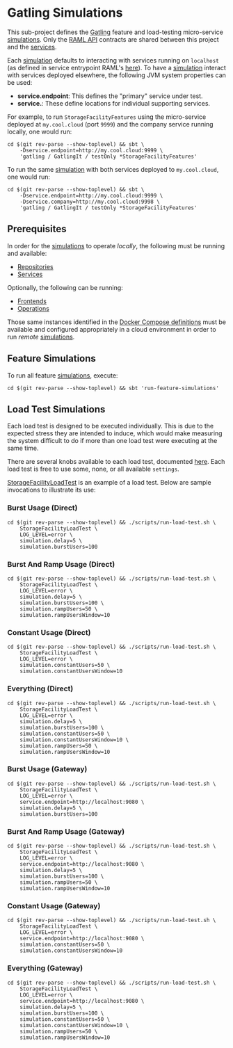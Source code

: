 Gatling Simulations
===================

This sub-project defines the [Gatling](https://gatling.io/docs/gatling/tutorials/installation/) feature and load-testing micro-service [simulations](https://gatling.io/docs/gatling/reference/current/core/simulation/).  Only the [RAML API](../api/src/main/raml) contracts are shared between this project and the [services](../services).

Each [simulation](https://gatling.io/docs/gatling/reference/current/core/simulation/) defaults to interacting with services running on `localhost` (as defined in service entrypoint RAML's [here](../api/src/main/raml)).  To have a [simulation](https://gatling.io/docs/gatling/reference/current/core/simulation/) interact with services deployed elsewhere, the following JVM system properties can be used:

- **service.endpoint**: This defines the "primary" service under test.
- **service.<symbolic name>**: These define locations for individual supporting services.

For example, to run `StorageFacilityFeatures` using the micro-service deployed at `my.cool.cloud` (port `9999`) and the company service running locally, one would run:

```
cd $(git rev-parse --show-toplevel) && sbt \
	-Dservice.endpoint=http://my.cool.cloud:9999 \
	'gatling / GatlingIt / testOnly *StorageFacilityFeatures'
```

To run the same [simulation](https://gatling.io/docs/gatling/reference/current/core/simulation/) with both services deployed to `my.cool.cloud`, one would run:

```
cd $(git rev-parse --show-toplevel) && sbt \
	-Dservice.endpoint=http://my.cool.cloud:9999 \
	-Dservice.company=http://my.cool.cloud:9998 \
	'gatling / GatlingIt / testOnly *StorageFacilityFeatures'
```


## Prerequisites

In order for the [simulations](https://gatling.io/docs/gatling/reference/current/core/simulation/) to operate *locally*, the following must be running and available:

* [Repositories](../deployment/docker/repositories/docker-compose.yml)
* [Services](../deployment/docker/services/docker-compose.yml)

Optionally, the following can be running:

* [Frontends](../deployment/docker/frontends/docker-compose.yml)
* [Operations](../deployment/docker/operations/docker-compose.yml)


Those same instances identified in the [Docker Compose definitions](../deployment/docker) must be available and configured appropriately in a cloud environment in order to run *remote* [simulations](https://gatling.io/docs/gatling/reference/current/core/simulation/).


## Feature Simulations

To run all feature [simulations](https://gatling.io/docs/gatling/reference/current/core/simulation/), execute:

```
cd $(git rev-parse --show-toplevel) && sbt 'run-feature-simulations'
```


## Load Test Simulations

Each load test is designed to be executed individually.  This is due to the expected stress they are intended to induce, which would make measuring the system difficult to do if more than one load test were executing at the same time.

There are several knobs available to each load test, documented [here](./src/main/scala/com/github/osxhacker/demo/gatling/LoadTestSimulation.scala).  Each load test is free to use some, none, or all available `settings`.

[StorageFacilityLoadTest](src/it/scala/com/github/osxhacker/demo/gatling/service/storageFacility/StorageFacilityLoadTest.scala) is an example of a load test.  Below are sample invocations to illustrate its use:


### Burst Usage (Direct)

```
cd $(git rev-parse --show-toplevel) && ./scripts/run-load-test.sh \
	StorageFacilityLoadTest \
	LOG_LEVEL=error \
	simulation.delay=5 \
	simulation.burstUsers=100
```


### Burst And Ramp Usage (Direct)

```
cd $(git rev-parse --show-toplevel) && ./scripts/run-load-test.sh \
	StorageFacilityLoadTest \
	LOG_LEVEL=error \
	simulation.delay=5 \
	simulation.burstUsers=100 \
	simulation.rampUsers=50 \
	simulation.rampUsersWindow=10
```


### Constant Usage (Direct)

```
cd $(git rev-parse --show-toplevel) && ./scripts/run-load-test.sh \
	StorageFacilityLoadTest \
	LOG_LEVEL=error \
	simulation.constantUsers=50 \
	simulation.constantUsersWindow=10
```


### Everything (Direct)

```
cd $(git rev-parse --show-toplevel) && ./scripts/run-load-test.sh \
	StorageFacilityLoadTest \
	LOG_LEVEL=error \
	simulation.delay=5 \
	simulation.burstUsers=100 \
	simulation.constantUsers=50 \
	simulation.constantUsersWindow=10 \
	simulation.rampUsers=50 \
	simulation.rampUsersWindow=10
```


### Burst Usage (Gateway)

```
cd $(git rev-parse --show-toplevel) && ./scripts/run-load-test.sh \
	StorageFacilityLoadTest \
	LOG_LEVEL=error \
	service.endpoint=http://localhost:9080 \
	simulation.delay=5 \
	simulation.burstUsers=100
```


### Burst And Ramp Usage (Gateway)

```
cd $(git rev-parse --show-toplevel) && ./scripts/run-load-test.sh \
	StorageFacilityLoadTest \
	LOG_LEVEL=error \
	service.endpoint=http://localhost:9080 \
	simulation.delay=5 \
	simulation.burstUsers=100 \
	simulation.rampUsers=50 \
	simulation.rampUsersWindow=10
```


### Constant Usage (Gateway)

```
cd $(git rev-parse --show-toplevel) && ./scripts/run-load-test.sh \
	StorageFacilityLoadTest \
	LOG_LEVEL=error \
	service.endpoint=http://localhost:9080 \
	simulation.constantUsers=50 \
	simulation.constantUsersWindow=10
```


### Everything (Gateway)

```
cd $(git rev-parse --show-toplevel) && ./scripts/run-load-test.sh \
	StorageFacilityLoadTest \
	LOG_LEVEL=error \
	service.endpoint=http://localhost:9080 \
	simulation.delay=5 \
	simulation.burstUsers=100 \
	simulation.constantUsers=50 \
	simulation.constantUsersWindow=10 \
	simulation.rampUsers=50 \
	simulation.rampUsersWindow=10
```



